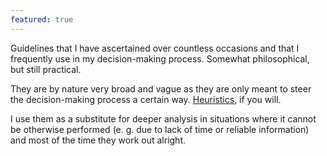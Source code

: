 ```yaml
---
featured: true
---
```


Guidelines that I have ascertained over countless occasions and that I frequently use in my decision-making process. Somewhat philosophical, but still practical.

They are by nature very broad and vague as they are only meant to steer the decision-making process a certain way. [Heuristics](https://en.wikipedia.org/wiki/Heuristic), if you will.

I use them as a substitute for deeper analysis in situations where it cannot be otherwise performed (e. g. due to lack of time or reliable information) and most of the time they work out alright.

